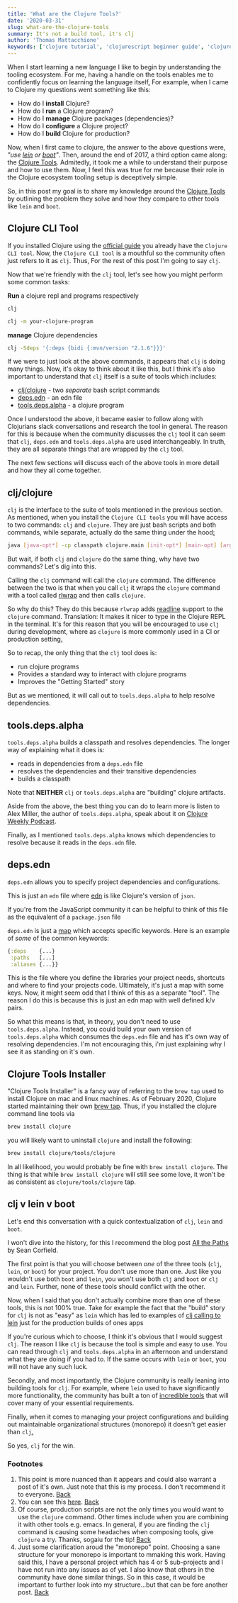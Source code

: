```yaml
---
title: 'What are the Clojure Tools?'
date: '2020-03-31'
slug: what-are-the-clojure-tools
summary: It's not a build tool, it's clj
author: 'Thomas Mattacchione'
keywords: ['clojure tutorial', 'clojurescript beginner guide', 'clojure tools', 'clj']
---
```


When I start learning a new language I like to begin by understanding the tooling ecosystem.  For me, having a handle on the tools enables me to confidently focus on learning the language itself<a href="#my-way" aria-describedby="footnote-label" id="my-way-ref">.</a>  For example, when I came to Clojure my questions went something like this:

- How do I **install** Clojure?
- How do I **run** a Clojure program?
- How do I **manage** Clojure packages (dependencies)?
- How do I **configure** a Clojure project?
- How do I **build** Clojure for production?

Now, when I first came to clojure, the answer to the above questions were, _"use [lein] or [boot]"_. Then, around the end of 2017, a third option came along: the [Clojure Tools]. Admitedly, it took me a while to understand their purpose and how to use them.  Now, I feel this was true for me because their role in the Clojure ecosystem tooling setup is deceptively simple.

So, in this post my goal is to share my knowledge around the [Clojure Tools] by outlining the problem they solve and how they compare to other tools like `lein` and `boot`.

## Clojure CLI Tool

If you installed Clojure using the [official guide] you already have the `Clojure CLI tool`.  Now, the `Clojure CLI tool` is a mouthful so the community often just refers to it as `clj`.  Thus, For the rest of this post I'm going to say `clj`.

Now that we're friendly with the `clj` tool, let's see how you might perform some common tasks:

**Run** a clojure repl and programs respectively

```bash
clj
```

```bash
clj -m your-clojure-program
```

**manage** Clojure dependencies

```bash
clj -Sdeps '{:deps {bidi {:mvn/version "2.1.6"}}}'
```

If we were to just look at the above commands, it appears that `clj` is doing many things.  Now, it's okay to think about it like this, but I think it's also important to understand that `clj` itself is a suite of tools which includes:

- [clj/clojure] - two _separate_ bash script commands
- [deps.edn] - an edn file
- [tools.deps.alpha] -  a clojure program

Once I understood the above, it became easier to follow along with Clojurians slack conversations and research the tool in general.  The reason for this is because when the community discusses the `clj` tool it can seem that `clj`, `deps.edn` and `tools.deps.alpha` are used interchangeably.  In truth, they are all separate things that are wrapped by the `clj` tool.

The next few sections will discuss each of the above tools in more detail and how they all come together.

## clj/clojure

`clj` is the interface to the suite of tools mentioned in the previous section.  As mentioned, when you install the `Clojure CLI tools` you will have access to two commands: `clj` and `clojure`.  They are just bash scripts and both commands, while separate, actually do the same thing under the hood<a href="#clj-calls-clojure-note" aria-describedby="footnote-label" id="clj-calls-clojure-note-ref">:</a>

```bash
java [java-opt*] -cp classpath clojure.main [init-opt*] [main-opt] [arg*]
```

But wait, if both `clj` and `clojure` do the same thing, why have two commands?  Let's dig into this.

Calling the `clj` command will call the `clojure` command.  The difference between the two is that when you call `clj` it wraps the `clojure` command with a tool called [rlwrap] and then calls `clojure`.

So why do this?  They do this because `rlwrap` adds [readline] support to the `clojure` command.  Translation:  It makes it nicer to type in the Clojure REPL in the terminal.  It's for this reason that you will be encouraged to use `clj` during development, where as `clojure` is more commonly used in a CI or production setting<a href="#when-to-use-clojure-script" aria-describedby="footnote-label" id="when-to-use-clojure-script-ref">.</a>

So to recap, the only thing that the `clj` tool does is:

- run clojure programs
- Provides a standard way to interact with clojure programs
- Improves the "Getting Started" story

But as we mentioned, it will call out to `tools.deps.alpha` to help resolve dependencies.

## tools.deps.alpha

`tools.deps.alpha` builds a classpath and resolves dependencies.  The longer way of explaining what it does is:

- reads in dependencies from a `deps.edn` file
- resolves the dependencies and their transitive dependencies
- builds a classpath

<aside class="blog-content__note">Note that <strong>NEITHER</strong> <code class="gatsby-code-text">clj</code> or <code class="gatsby-code-text">tools.deps.alpha</code> are "building" clojure artifacts.</aside>

Aside from the above, the best thing you can do to learn more is listen to Alex Miller, the author of `tools.deps.alpha`, speak about it on [Clojure Weekly Podcast].

Finally, as I mentioned `tools.deps.alpha` knows which dependencies to resolve because it reads in the `deps.edn` file.

## deps.edn

`deps.edn` allows you to specify project dependencies and configurations.

This is just an `edn` file where [edn] is like Clojure's version of `json`.

<aside class="blog-content__note">If you're from the JavaScript community it can be helpful to think of this file as the equivalent of a <code class="gatsby-code-text">package.json</code> file</aside>

`deps.edn` is just a [map] which accepts specific keywords.  Here is an example of _some_ of the common keywords:

```clojure
{:deps    {...}
 :paths   [...]
 :aliases {...}}
```

This is the file where you define the libraries your project needs, shortcuts and where to find your projects code.  Ultimately, it's just a map with some keys.  Now, it might seem odd that I think of this as a separate "tool".  The reason I do this is because this is just an edn map with well defined k/v pairs.

So what this means is that, in theory, you don't need to use `tools.deps.alpha`.  Instead, you could build your own version of `tools.deps.alpha` which consumes the `deps.edn` file and has it's own way of resolving dependencies.  I'm not encouraging this, i'm just explaining why I see it as standing on it's own.

## Clojure Tools Installer

"Clojure Tools Installer" is a fancy way of referring to the `brew tap` used to install Clojure on mac and linux machines.  As of February 2020, Clojure started maintaining their own [brew tap].  Thus, if you installed the clojure command line tools via

```bash
brew install clojure
```

you will likely want to uninstall `clojure` and install the following:

```bash
brew install clojure/tools/clojure
```

In all likelihood, you would probably be fine with `brew install clojure`.  The thing is that while `brew install clojure` will still see some love, it won't be as consistent as `clojure/tools/clojure` tap.

## clj v lein v boot

Let's end this conversation with a quick contextualization of `clj`, `lein` and `boot`.

<aside class="blog-content__note">I won't dive into the history, for this I recommend the blog post <a class="blog-content__link" href="https://corfield.org/blog/2018/04/18/all-the-paths/" rel="noopener noreferrer">All the Paths</a> by Sean Corfield.</aside>

The first point is that you will choose between _one_ of the three tools (`clj`, `lein`, or `boot`) for your project.  You don't use more than one.  Just like you wouldn't use both `boot` and `lein`, you won't use both `clj` and `boot` or `clj` and `lein`.  Further, none of these tools should conflict with the other.

<aside class="blog-content__note">Now, when I said that you don't actually combine more than one of these tools, this is not 100% true. Take for example the fact that the "build" story for <code class="gatsby-code-text">clj</code> is not as "easy" as <code class="gatsby-code-text">lein</code> which has led to examples of <a class="blog-content__link" href="https://github.com/oakes/full-stack-clj-example" rel="noopener noreferrer">clj calling to lein</a> just for the production builds of ones apps</aside>

If you're curious which to choose, I think it's obvious that I would suggest `clj`.  The reason I like `clj` is because the tool is simple and easy to use.  You can read through `clj` and `tools.deps.alpha` in an afternoon and understand what they are doing if you had to.  If the same occurs with `lein` or `boot`, you will not have any such luck.

Secondly, and most importantly, the Clojure community is really leaning into building tools for `clj`.  For example, where `lein` used to have significantly more functionality, the community has built a ton of [incredible tools] that will cover many of your essential requirements.

Finally, when it comes to managing your project configurations and building out maintainable organizational structures (monorepo) it doesn't get easier than `clj`<a href="#monorepo-comment" aria-describedby="footnote-label" id="monorepo-comment-ref">.</a>

So yes, `clj` for the win.

<aside>
  <h3>Footnotes</h3>
  <ol>
    <li id="my-way">
      This point is more nuanced than it appears and could also warrant a post of it's own.  Just note that this is my process.  I don't recommend it to everyone.
      <a href="#my-way-ref" aria-label="Back to content">Back</a>
    </li>
    <li id="clj-calls-clojure-note">
      You can see this <a class="blog-content__link" href="https://github.com/clojure/brew-install/blob/1.10.1/src/main/resources/clj#L4" target="_blank" rel="noopener noreferrer">here</a>.
      <a href="#clj-calls-clojure-note-ref" aria-label="Back to content">Back</a>
    </li>
    <li id="when-to-use-clojure-script">
      Of course, production scripts are not the only times you would want to use the <code class="gatsby-code-text">clojure</code> command.  Other times include when you are combining it with other tools e.g. emacs.  In general, if you are finding the <code class="gatsby-code-text">clj</code> command is causing some headaches when composing tools, give <code class="gatsby-code-text">clojure</code> a try.  Thanks, sogaiu for the tip!
      <a href="#when-to-use-clojure-script-ref" aria-label="Back to content">Back</a>
    </li>
    <li id="monorepo-comment">
      Just some clarification aroud the "monorepo" point. Choosing a sane structure for your monorepo is important to mmaking this work.  Having said this, I have a personal project which has 4 or 5 sub-projects and I have not run into any issues as of yet.  I also know that others in the community have done similar things.  So in this case, it would be important to further look into my structure...but that can be fore another post.
      <a href="#monorepo-comment-ref" aria-label="Back to content">Back</a>
    </li>
  </ol>
</aside>

[lein]: https://leiningen.org/
[boot]: https://boot-clj.com/
[official guide]: https://clojurescript.org/guides/quick-start
[Clojure]: https://clojure.org/guides/getting_started
[ClojureScript]: https://clojurescript.org/guides/quick-start
[Clojure Tools]: https://clojure.org/guides/deps_and_cli
[Clojure cli tool]: https://clojure.org/guides/deps_and_cli
[Clojure cli tools]: https://clojure.org/guides/deps_and_cli
[clj/clojure]: https://github.com/clojure/brew-install
[rlwrap]: https://linux.die.net/man/1/rlwraps
[readline]: https://en.wikipedia.org/wiki/GNU_Readline
[deps.edn]: https://www.clojure.org/guides/deps_and_cli
[deps.edn - an edn config file]: https://www.clojure.org/guides/deps_and_cli
[tools.deps.alpha - a clojure program]: https://github.com/clojure/tools.deps.alpha
[tools.deps.alpha]: https://github.com/clojure/tools.deps.alpha
[edn]: https://github.com/edn-format/edn
[map]: https://clojure.org/reference/data_structures#Maps
[Clojure Weekly Podcast]: https://soundcloud.com/user-959992602
[installing the Clojure CLI tools]: https://clojure.org/guides/getting_started
[Getting Started with Clojure]: https://www.youtube.com/playlist?list=PLaGDS2KB3-ArG0WqAytE9GsZgrM-USsZA
[brew tap]: https://clojure.org/news/2020/02/28/clojure-tap
[All The Paths]: https://corfield.org/blog/2018/04/18/all-the-paths/
[incredible tools]: https://github.com/clojure/tools.deps.alpha/wiki/Tools
